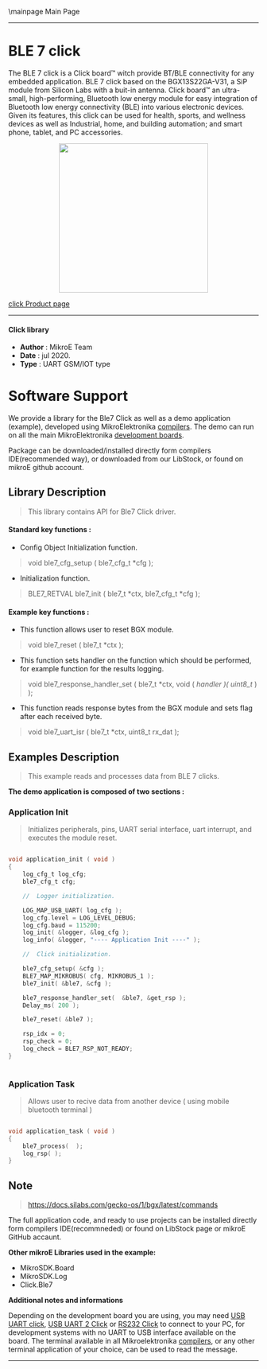 \mainpage Main Page
 
---
# BLE 7 click

The BLE 7 click is a Click board™ witch provide BT/BLE connectivity for any embedded application. BLE 7 click based on the BGX13S22GA-V31, a SiP module from Silicon Labs with a buit-in antenna. Click board™ an ultra-small, high-performing, Bluetooth low energy module for easy integration of Bluetooth low energy connectivity (BLE) into various electronic devices. Given its features, this click can be used for health, sports, and wellness devices as well as Industrial, home, and building automation; and smart phone, tablet, and PC accessories.

<p align="center">
  <img src="http://download.mikroe.com/images/click_for_ide/ble7_click.png" height=300px>
</p>

[click Product page](<https://www.mikroe.com/ble-7-click>)

---


#### Click library 

- **Author**        : MikroE Team
- **Date**          : jul 2020.
- **Type**          : UART GSM/IOT type


# Software Support

We provide a library for the Ble7 Click 
as well as a demo application (example), developed using MikroElektronika 
[compilers](http://shop.mikroe.com/compilers). 
The demo can run on all the main MikroElektronika [development boards](http://shop.mikroe.com/development-boards).

Package can be downloaded/installed directly form compilers IDE(recommended way), or downloaded from our LibStock, or found on mikroE github account. 

## Library Description

> This library contains API for Ble7 Click driver.

#### Standard key functions :

- Config Object Initialization function.
> void ble7_cfg_setup ( ble7_cfg_t *cfg ); 
 
- Initialization function.
> BLE7_RETVAL ble7_init ( ble7_t *ctx, ble7_cfg_t *cfg );


#### Example key functions :

- This function allows user to reset BGX module.
> void ble7_reset ( ble7_t *ctx );
 
- This function sets handler on the function which should be performed, for example function for the results logging.
> void ble7_response_handler_set ( ble7_t *ctx, void ( *handler )( uint8_t* ) );

- This function reads response bytes from the BGX module and sets flag after each received byte.
> void ble7_uart_isr ( ble7_t *ctx, uint8_t rx_dat );

## Examples Description

> This example reads and processes data from BLE 7 clicks.

**The demo application is composed of two sections :**

### Application Init 

> Initializes peripherals, pins, UART serial interface, uart interrupt,
> and executes the module reset. 

```c

void application_init ( void )
{
    log_cfg_t log_cfg;
    ble7_cfg_t cfg;

    //  Logger initialization.

    LOG_MAP_USB_UART( log_cfg );
    log_cfg.level = LOG_LEVEL_DEBUG;
    log_cfg.baud = 115200;
    log_init( &logger, &log_cfg );
    log_info( &logger, "---- Application Init ----" );

    //  Click initialization.

    ble7_cfg_setup( &cfg );
    BLE7_MAP_MIKROBUS( cfg, MIKROBUS_1 );
    ble7_init( &ble7, &cfg );

    ble7_response_handler_set(  &ble7, &get_rsp );
    Delay_ms( 200 );

    ble7_reset( &ble7 );

    rsp_idx = 0;
    rsp_check = 0;
    log_check = BLE7_RSP_NOT_READY;
}
  
```

### Application Task

> Allows user to recive data from another device ( using mobile bluetooth terminal )

```c

void application_task ( void )
{
    ble7_process(  );
    log_rsp( );
}  

```

## Note

> https://docs.silabs.com/gecko-os/1/bgx/latest/commands

The full application code, and ready to use projects can be  installed directly form compilers IDE(recommneded) or found on LibStock page or mikroE GitHub accaunt.

**Other mikroE Libraries used in the example:** 

- MikroSDK.Board
- MikroSDK.Log
- Click.Ble7

**Additional notes and informations**

Depending on the development board you are using, you may need 
[USB UART click](http://shop.mikroe.com/usb-uart-click), 
[USB UART 2 Click](http://shop.mikroe.com/usb-uart-2-click) or 
[RS232 Click](http://shop.mikroe.com/rs232-click) to connect to your PC, for 
development systems with no UART to USB interface available on the board. The 
terminal available in all Mikroelektronika 
[compilers](http://shop.mikroe.com/compilers), or any other terminal application 
of your choice, can be used to read the message.



---
